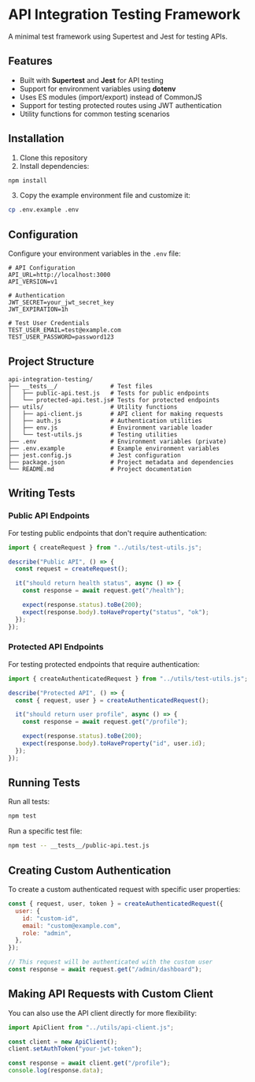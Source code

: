 # API Integration Testing Framework

A minimal test framework using Supertest and Jest for testing APIs.

## Features

- Built with **Supertest** and **Jest** for API testing
- Support for environment variables using **dotenv**
- Uses ES modules (import/export) instead of CommonJS
- Support for testing protected routes using JWT authentication
- Utility functions for common testing scenarios

## Installation

1. Clone this repository
2. Install dependencies:

```bash
npm install
```

3. Copy the example environment file and customize it:

```bash
cp .env.example .env
```

## Configuration

Configure your environment variables in the `.env` file:

```
# API Configuration
API_URL=http://localhost:3000
API_VERSION=v1

# Authentication
JWT_SECRET=your_jwt_secret_key
JWT_EXPIRATION=1h

# Test User Credentials
TEST_USER_EMAIL=test@example.com
TEST_USER_PASSWORD=password123
```

## Project Structure

```
api-integration-testing/
├── __tests__/               # Test files
│   ├── public-api.test.js   # Tests for public endpoints
│   └── protected-api.test.js# Tests for protected endpoints
├── utils/                   # Utility functions
│   ├── api-client.js        # API client for making requests
│   ├── auth.js              # Authentication utilities
│   ├── env.js               # Environment variable loader
│   └── test-utils.js        # Testing utilities
├── .env                     # Environment variables (private)
├── .env.example             # Example environment variables
├── jest.config.js           # Jest configuration
├── package.json             # Project metadata and dependencies
└── README.md                # Project documentation
```

## Writing Tests

### Public API Endpoints

For testing public endpoints that don't require authentication:

```javascript
import { createRequest } from "../utils/test-utils.js";

describe("Public API", () => {
  const request = createRequest();

  it("should return health status", async () => {
    const response = await request.get("/health");

    expect(response.status).toBe(200);
    expect(response.body).toHaveProperty("status", "ok");
  });
});
```

### Protected API Endpoints

For testing protected endpoints that require authentication:

```javascript
import { createAuthenticatedRequest } from "../utils/test-utils.js";

describe("Protected API", () => {
  const { request, user } = createAuthenticatedRequest();

  it("should return user profile", async () => {
    const response = await request.get("/profile");

    expect(response.status).toBe(200);
    expect(response.body).toHaveProperty("id", user.id);
  });
});
```

## Running Tests

Run all tests:

```bash
npm test
```

Run a specific test file:

```bash
npm test -- __tests__/public-api.test.js
```

## Creating Custom Authentication

To create a custom authenticated request with specific user properties:

```javascript
const { request, user, token } = createAuthenticatedRequest({
  user: {
    id: "custom-id",
    email: "custom@example.com",
    role: "admin",
  },
});

// This request will be authenticated with the custom user
const response = await request.get("/admin/dashboard");
```

## Making API Requests with Custom Client

You can also use the API client directly for more flexibility:

```javascript
import ApiClient from "../utils/api-client.js";

const client = new ApiClient();
client.setAuthToken("your-jwt-token");

const response = await client.get("/profile");
console.log(response.data);
```
